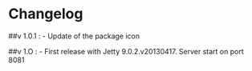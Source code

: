 Changelog
=========

##v 1.0.1 :
	- Update of the package icon

##v 1.O :
	- First release with Jetty 9.0.2.v20130417. Server start on port 8081